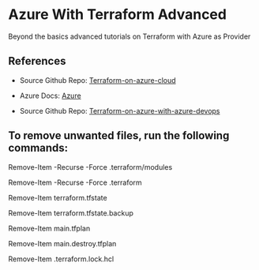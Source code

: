 # Azure With Terraform Advanced
Beyond the basics advanced tutorials on Terraform with Azure as Provider


## References
- Source Github Repo: [Terraform-on-azure-cloud](https://github.com/stacksimplify/terraform-on-azure-cloud)

- Azure Docs: [Azure](https://docs.microsoft.com/en-us/azure/azure-resource-manager/resource-group-create-service-principal-portal)

- Source Github Repo: [Terraform-on-azure-with-azure-devops](https://github.com/stacksimplify/terraform-on-azure-with-azure-devops)


## To remove unwanted files, run the following commands:

Remove-Item -Recurse -Force .terraform/modules

Remove-Item -Recurse -Force .terraform

Remove-Item terraform.tfstate

Remove-Item terraform.tfstate.backup

Remove-Item main.tfplan

Remove-Item main.destroy.tfplan

Remove-Item .terraform.lock.hcl

 